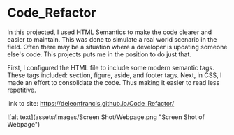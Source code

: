 # Code_Refactor

In this projected, I used HTML Semantics to make the code clearer and easier to maintain. This was done to simulate a real world scenario in the field. Often there may be a situation where a developer is updating someone else's code. This projects puts me in the position to do just that.
 
First, I configured the HTML file to include some modern semantic tags. These tags included: section, figure, aside, and footer tags. Next, in CSS, I made an effort to consolidate the code. Thus making it easier to read less repetitive. 

link to site:
https://deleonfrancis.github.io/Code_Refactor/

![alt text](assets/images/Screen Shot/Webpage.png "Screen Shot of Webpage")
